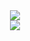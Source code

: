 <div align="center">
  <img src="https://github-readme-streak-stats.herokuapp.com/?user=voldtman&theme=vue-dark&hide_border=true">
  <br>
  <img src="https://github-readme-stats.vercel.app/api/top-langs/?username=voldtman&theme=vue-dark&show_icons=true&hide_border=true&layout=compact">
</div>
